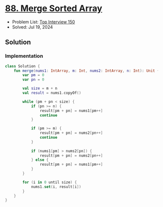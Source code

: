 # [88. Merge Sorted Array](https://leetcode.com/problems/merge-sorted-array/)

- Problem List: [Top Interview 150](https://leetcode.com/studyplan/top-interview-150/)
- Solved: Jul 19, 2024

## Solution

### Implementation

```kotlin
class Solution {
    fun merge(nums1: IntArray, m: Int, nums2: IntArray, n: Int): Unit {
        var pm = 0
        var pn = 0

        val size = m + n
        val result = nums1.copyOf()

        while (pm + pn < size) {
            if (pn >= n) {
                result[pm + pn] = nums1[pm++]
                continue
            }

            if (pm >= m) {
                result[pm + pn] = nums2[pn++]
                continue
            }
            
            if (nums1[pm] > nums2[pn]) {
                result[pm + pn] = nums2[pn++]
            } else {
                result[pm + pn] = nums1[pm++]
            }
        }

        for (i in 0 until size) {
            nums1.set(i, result[i])
        }
    }
}
```
